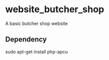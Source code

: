 # website_butcher_shop
A basic butcher shop website


## Dependency

 sudo apt-get install php-apcu
